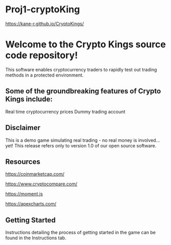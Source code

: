 # Proj1-cryptoKing

https://kane-r.github.io/CryptoKings/

# Welcome to the Crypto Kings source code repository!
This software enables cryptocurrency traders to rapidly test out trading methods in a protected environment.

## Some of the groundbreaking features of Crypto Kings include:

Real time cryptocurrency prices
Dummy trading account

## Disclaimer
This is a demo game simulating real trading - no real money is involved... yet! This release refers only to version 1.0 of our open source software.

## Resources
https://coinmarketcap.com/ 

https://www.cryptocompare.com/

https://moment.js

https://apexcharts.com/

## Getting Started
Instructions detailing the process of getting started in the game can be found in the Instructions tab.
